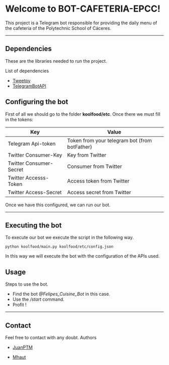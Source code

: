 Welcome to BOT-CAFETERIA-EPCC!
===================
This project is a Telegram bot responsible for providing the daily menu of the cafeteria of the Polytechnic School of Cáceres.

-------

Dependencies
-------
These are the libraries needed to run the project.

List of dependencies
* [Tweetpy][1]
* [TelegramBotAPI][2]


Configuring the bot
-----
First of all we should go to the folder **koolfood/etc**.
Once there we must fill in the tokens:

Key   | Value   
--- | --- 
Telegram Api-token    | Token from your telegram bot (from botFather)
Twitter Consumer-Key | Key from Twitter
Twitter Consumer-Secret | Consumer from Twitter 
Twitter Accesss-Token | Access token from Twitter 
Twitter Access-Secret | Access secret from Twitter

Once we have this configured, we can run our bot.

-----------------
Executing the bot
------
To execute our bot we execute the script in the following way.

```
python koolfood/main.py koolfood/etc/config.json
```

In this way we will execute the bot with the configuration of the APIs used.

Usage 
----
Steps to use the bot.
* Find the bot *@Felipes_Cuisine_Bot* in this case.
* Use the */start* command.
* Profit !

-----

Contact
----
Feel free to contact with any doubt.
Authors
* [JuanPTM][4]
* [Mhaut][3]

  [1]: http://www.tweepy.org/
  [2]: https://github.com/eternnoir/pyTelegramBotAPI
  [3]: https://github.com/mhaut
  [4]: https://github.com/juanptm 
